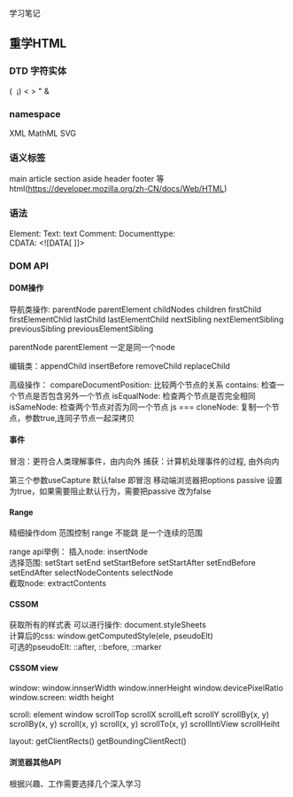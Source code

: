 学习笔记

## 重学HTML
### DTD 字符实体
 (&nbsp; &#161;) &lt; &gt; &quot; &amp;

### namespace
XML MathML SVG

### 语义标签
main article section aside header footer 等
html(https://developer.mozilla.org/zh-CN/docs/Web/HTML)


### 语法
Element: <tagname></tagname>
Text: text
Comment: <!-- Comment -->
Documenttype: <!DOCTYPE html>  
CDATA: <![DATA[ ]]>

### DOM API
#### DOM操作
导航类操作:
parentNode parentElement
childNodes children
firstChild  firstElementChlid
lastChild lastElementChild
nextSibling nextElementSibling 
previousSibling previousElementSibling <br>

parentNode parentElement 一定是同一个node <br>

编辑类：appendChild insertBefore removeChild replaceChild <br>

高级操作：
compareDocumentPosition: 比较两个节点的关系
contains: 检查一个节点是否包含另外一个节点
isEqualNode: 检查两个节点是否完全相同
isSameNode: 检查两个节点对否为同一个节点  js ===
cloneNode: 复制一个节点，参数true,连同子节点一起深拷贝

#### 事件
冒泡：更符合人类理解事件，由内向外
捕获：计算机处理事件的过程, 由外向内

第三个参数useCapture 默认false 即冒泡
移动端浏览器把options passive 设置为true，如果需要阻止默认行为，需要把passive 改为false

#### Range
精细操作dom 范围控制 range 不能跳 是一个连续的范围

range api举例：
插入node: insertNode <br>
选择范围: setStart setEnd setStartBefore setStartAfter setEndBefore setEndAfter selectNodeContents selectNode <br>
截取node: extractContents <br>

#### CSSOM 
获取所有的样式表 可以进行操作: document.styleSheets <br>
计算后的css: window.getComputedStyle(ele, pseudoElt) <br>
可选的pseudoElt: ::after, ::before, ::marker <br>

#### CSSOM view
window: 
window.innserWidth window.innerHeight
window.devicePixelRatio
window.screen: width height

scroll: 
element             window
scrollTop              scrollX
scrollLeft             scrollY
scrollBy(x, y)         scrollBy(x, y)
scroll(x, y)           scroll(x, y)
scrollTo(x, y)
scrollIntiView
scrollHeiht

layout: getClientRects() getBoundingClientRect()

#### 浏览器其他API
根据兴趣、工作需要选择几个深入学习




